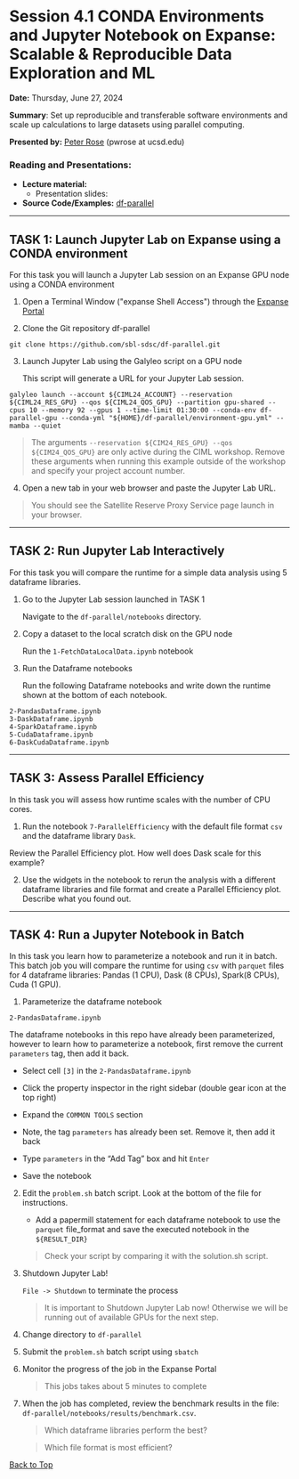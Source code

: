 # Session 4.1 CONDA Environments and Jupyter Notebook on Expanse: Scalable & Reproducible Data Exploration and ML  

**Date:** Thursday, June 27, 2024

**Summary**: Set up reproducible and transferable software environments and scale up calculations to large datasets using parallel computing.

**Presented by:** [Peter Rose](https://www.sdsc.edu/research/researcher_spotlight/rose_peter.html) (pwrose at ucsd.edu) 

### Reading and Presentations:
* **Lecture material:**
   * Presentation slides:
* **Source Code/Examples:** [df-parallel](https://github.com/sbl-sdsc/df-parallel.git)

-----

## TASK 1: Launch Jupyter Lab on Expanse using a CONDA environment
For this task you will launch a Jupyter Lab session on an Expanse GPU node using a CONDA environment

1. Open a Terminal Window ("expanse Shell Access") through the [Expanse Portal](https://portal.expanse.sdsc.edu/training)

2. Clone the Git repository df-parallel
```
git clone https://github.com/sbl-sdsc/df-parallel.git
```
  
3. Launch Jupyter Lab using the Galyleo script on a GPU node

   This script will generate a URL for your Jupyter Lab session.
```
galyleo launch --account ${CIML24_ACCOUNT} --reservation ${CIML24_RES_GPU} --qos ${CIML24_QOS_GPU} --partition gpu-shared --cpus 10 --memory 92 --gpus 1 --time-limit 01:30:00 --conda-env df-parallel-gpu --conda-yml "${HOME}/df-parallel/environment-gpu.yml" --mamba --quiet
```

> The arguments ```--reservation ${CIM24_RES_GPU} --qos ${CIM24_QOS_GPU}``` are only active during the CIML workshop. Remove these arguments when running this example outside of the workshop and specify your project account number.

4. Open a new tab in your web browser and paste the Jupyter Lab URL.  

> You should see the Satellite Reserve Proxy Service page launch in your browser.

------

## TASK 2: Run Jupyter Lab Interactively
For this task you will compare the runtime for a simple data analysis using 5 dataframe libraries.

1. Go to the Jupyter Lab session launched in TASK 1

    Navigate to the ```df-parallel/notebooks``` directory.

2. Copy a dataset to the local scratch disk on the GPU node

    Run the ```1-FetchDataLocalData.ipynb``` notebook

3. Run the Dataframe notebooks

    Run the following Dataframe notebooks and write down the runtime shown at the bottom of each notebook.
```
2-PandasDataframe.ipynb
3-DaskDataframe.ipynb
4-SparkDataframe.ipynb
5-CudaDataframe.ipynb
6-DaskCudaDataframe.ipynb
```

-----

## TASK 3: Assess Parallel Efficiency
In this task you will assess how runtime scales with the number of CPU cores.

1. Run the notebook ```7-ParallelEfficiency``` with the default file format ```csv``` and the dataframe library ```Dask```.

Review the Parallel Efficiency plot. How well does Dask scale for this example?

2. Use the widgets in the notebook to rerun the analysis with a different dataframe libraries and file format and create a Parallel Efficiency plot. Describe what you found out.
 
-----

## TASK 4: Run a Jupyter Notebook in Batch
In this task you learn how to parameterize a notebook and run it in batch. This batch job you will compare the runtime for using `csv` with `parquet` files for 4 dataframe libraries: Pandas (1 CPU), Dask (8 CPUs), Spark(8 
 CPUs), Cuda (1 GPU).

1. Parameterize the dataframe notebook
```
2-PandasDataframe.ipynb
```

The dataframe notebooks in this repo have already been parameterized, however to learn how to parameterize a notebook, first remove the current ```parameters``` tag, then add it back.
   
   - Select cell ```[3]``` in the ```2-PandasDataframe.ipynb```

   - Click the property inspector in the right sidebar (double gear icon at the top right)
  
   - Expand the ```COMMON TOOLS``` section

   - Note, the tag ```parameters``` has already been set. Remove it, then add it back

   - Type ```parameters``` in the “Add Tag” box and hit ```Enter```
   
   - Save the notebook


2. Edit the ```problem.sh``` batch script. Look at the bottom of the file for instructions.
   - Add a papermill statement for each dataframe notebook to use the ```parquet``` file_format and save the executed notebook in the ```${RESULT_DIR}```

   > Check your script by comparing it with the solution.sh script.

3. Shutdown Jupyter Lab!

    ```File -> Shutdown``` to terminate the process

   > It is important to Shutdown Jupyter Lab now! Otherwise we will be running out of available GPUs for the next step.

4. Change directory to ```df-parallel```
   
5. Submit the ```problem.sh``` batch script using ```sbatch```

6. Monitor the progress of the job in the Expanse Portal

   > This jobs takes about 5 minutes to complete

7. When the job has completed, review the benchmark results in the file: `df-parallel/notebooks/results/benchmark.csv`.

   > Which dataframe libraries perform the best?
   
   > Which file format is most efficient?


[Back to Top](#top)
